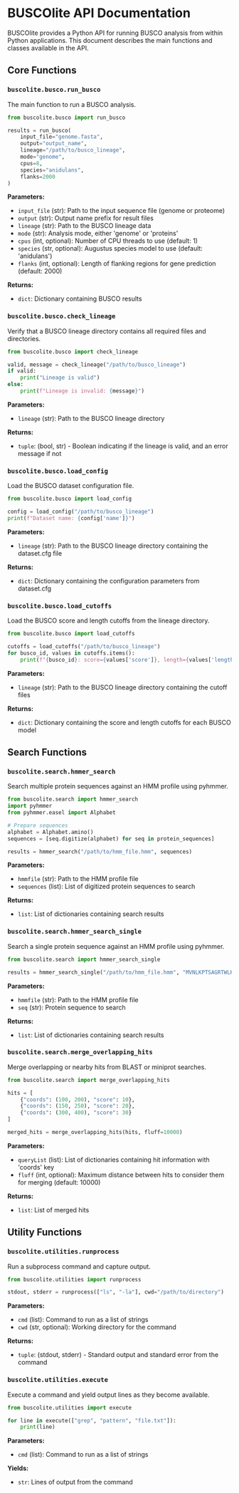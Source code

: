 # BUSCOlite API Documentation

BUSCOlite provides a Python API for running BUSCO analysis from within Python applications. This document describes the main functions and classes available in the API.

## Core Functions

### `buscolite.busco.run_busco`

The main function to run a BUSCO analysis.

```python
from buscolite.busco import run_busco

results = run_busco(
    input_file="genome.fasta",
    output="output_name",
    lineage="/path/to/busco_lineage",
    mode="genome",
    cpus=8,
    species="anidulans",
    flanks=2000
)
```

**Parameters:**

- `input_file` (str): Path to the input sequence file (genome or proteome)
- `output` (str): Output name prefix for result files
- `lineage` (str): Path to the BUSCO lineage data
- `mode` (str): Analysis mode, either 'genome' or 'proteins'
- `cpus` (int, optional): Number of CPU threads to use (default: 1)
- `species` (str, optional): Augustus species model to use (default: 'anidulans')
- `flanks` (int, optional): Length of flanking regions for gene prediction (default: 2000)

**Returns:**

- `dict`: Dictionary containing BUSCO results

### `buscolite.busco.check_lineage`

Verify that a BUSCO lineage directory contains all required files and directories.

```python
from buscolite.busco import check_lineage

valid, message = check_lineage("/path/to/busco_lineage")
if valid:
    print("Lineage is valid")
else:
    print(f"Lineage is invalid: {message}")
```

**Parameters:**

- `lineage` (str): Path to the BUSCO lineage directory

**Returns:**

- `tuple`: (bool, str) - Boolean indicating if the lineage is valid, and an error message if not

### `buscolite.busco.load_config`

Load the BUSCO dataset configuration file.

```python
from buscolite.busco import load_config

config = load_config("/path/to/busco_lineage")
print(f"Dataset name: {config['name']}")
```

**Parameters:**

- `lineage` (str): Path to the BUSCO lineage directory containing the dataset.cfg file

**Returns:**

- `dict`: Dictionary containing the configuration parameters from dataset.cfg

### `buscolite.busco.load_cutoffs`

Load the BUSCO score and length cutoffs from the lineage directory.

```python
from buscolite.busco import load_cutoffs

cutoffs = load_cutoffs("/path/to/busco_lineage")
for busco_id, values in cutoffs.items():
    print(f"{busco_id}: score={values['score']}, length={values['length']}")
```

**Parameters:**

- `lineage` (str): Path to the BUSCO lineage directory containing the cutoff files

**Returns:**

- `dict`: Dictionary containing the score and length cutoffs for each BUSCO model

## Search Functions

### `buscolite.search.hmmer_search`

Search multiple protein sequences against an HMM profile using pyhmmer.

```python
from buscolite.search import hmmer_search
import pyhmmer
from pyhmmer.easel import Alphabet

# Prepare sequences
alphabet = Alphabet.amino()
sequences = [seq.digitize(alphabet) for seq in protein_sequences]

results = hmmer_search("/path/to/hmm_file.hmm", sequences)
```

**Parameters:**

- `hmmfile` (str): Path to the HMM profile file
- `sequences` (list): List of digitized protein sequences to search

**Returns:**

- `list`: List of dictionaries containing search results

### `buscolite.search.hmmer_search_single`

Search a single protein sequence against an HMM profile using pyhmmer.

```python
from buscolite.search import hmmer_search_single

results = hmmer_search_single("/path/to/hmm_file.hmm", "MVNLKPTSAGRTWLKTIIIGVISAIILVVVIVIILIITSRRLNR")
```

**Parameters:**

- `hmmfile` (str): Path to the HMM profile file
- `seq` (str): Protein sequence to search

**Returns:**

- `list`: List of dictionaries containing search results

### `buscolite.search.merge_overlapping_hits`

Merge overlapping or nearby hits from BLAST or miniprot searches.

```python
from buscolite.search import merge_overlapping_hits

hits = [
    {"coords": (100, 200), "score": 10},
    {"coords": (150, 250), "score": 20},
    {"coords": (300, 400), "score": 30}
]

merged_hits = merge_overlapping_hits(hits, fluff=10000)
```

**Parameters:**

- `queryList` (list): List of dictionaries containing hit information with 'coords' key
- `fluff` (int, optional): Maximum distance between hits to consider them for merging (default: 10000)

**Returns:**

- `list`: List of merged hits

## Utility Functions

### `buscolite.utilities.runprocess`

Run a subprocess command and capture output.

```python
from buscolite.utilities import runprocess

stdout, stderr = runprocess(["ls", "-la"], cwd="/path/to/directory")
```

**Parameters:**

- `cmd` (list): Command to run as a list of strings
- `cwd` (str, optional): Working directory for the command

**Returns:**

- `tuple`: (stdout, stderr) - Standard output and standard error from the command

### `buscolite.utilities.execute`

Execute a command and yield output lines as they become available.

```python
from buscolite.utilities import execute

for line in execute(["grep", "pattern", "file.txt"]):
    print(line)
```

**Parameters:**

- `cmd` (list): Command to run as a list of strings

**Yields:**

- `str`: Lines of output from the command
